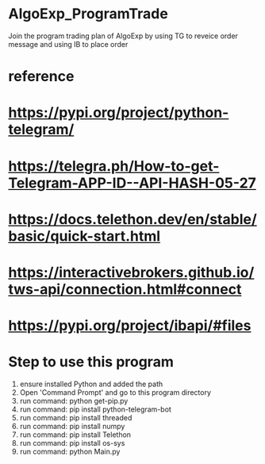 # AlgoExp_ProgramTrade
Join the program trading plan of AlgoExp by using TG to reveice order message and using IB to place order 

# reference
# https://pypi.org/project/python-telegram/
# https://telegra.ph/How-to-get-Telegram-APP-ID--API-HASH-05-27
# https://docs.telethon.dev/en/stable/basic/quick-start.html
# https://interactivebrokers.github.io/tws-api/connection.html#connect
# https://pypi.org/project/ibapi/#files

# Step to use this program
1. ensure installed Python and added the path
2. Open 'Command Prompt' and go to this program directory
3. run command: python get-pip.py
3. run command: pip install python-telegram-bot
4. run command: pip install threaded
5. run command: pip install numpy
6. run command: pip install Telethon
7. run command: pip install os-sys
8. run command: python Main.py